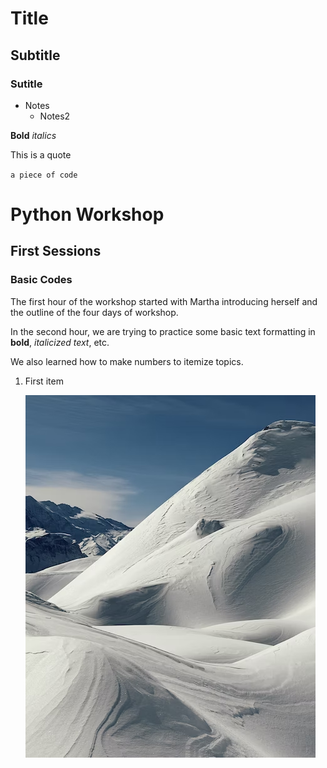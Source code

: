 # Title
## Subtitle
### Sutitle
- Notes
    - Notes2

**Bold**
*italics*

<p> This is a quote <p>

`a piece of code`


<h1>Python Workshop </h1>

<h2>First Sessions</h2>

<h3> Basic Codes </h3>

<p> The first hour of the workshop started with Martha introducing herself and the outline of the four days of workshop. <p>

In the second hour, we are trying to practice some basic text formatting in **bold**, <em>italicized text</em>, etc.

We also learned how to make numbers to itemize topics.

<ol>

<li> First item </li>

![Nice nature's image](nice_image.png)


